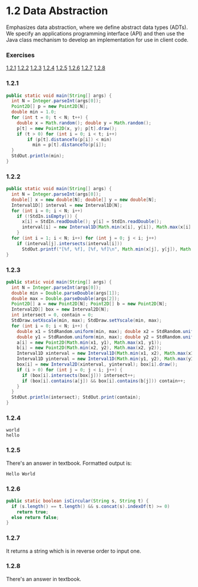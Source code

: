 # 1.2 Data Abstraction
Emphasizes data abstraction, where we define abstract data types (ADTs). We specify an applications programming interface (API) and then use the Java class mechanism to develop an implementation for use in client code.

### Exercises
[1.2.1](#121) [1.2.2](#122) [1.2.3](#123) [1.2.4](#124) [1.2.5](#125) [1.2.6](#126) [1.2.7](#127) [1.2.8](#128)
### 1.2.1
```java
public static void main(String[] args) {
  int N = Integer.parseInt(args[0]);
  Point2D[] p = new Point2D[N];
  double min = 1.0;
  for (int t = 0; t < N; t++) {
    double x = Math.random(); double y = Math.random();
    p[t] = new Point2D(x, y); p[t].draw();
    if (t > 0) for (int i = 0; i < t; i++)
        if (p[t].distanceTo(p[i]) < min)
          min = p[t].distanceTo(p[i]);
  }
  StdOut.println(min);
}
```
### 1.2.2
```java
public static void main(String[] args) {
  int N = Integer.parseInt(args[0]);
  double[] x = new double[N]; double[] y = new double[N];
  Interval1D[] interval = new Interval1D[N];
  for (int i = 0; i < N; i++)
    if (!StdIn.isEmpty()) {
      x[i] = StdIn.readDouble(); y[i] = StdIn.readDouble();
      interval[i] = new Interval1D(Math.min(x[i], y[i]), Math.max(x[i], y[i]));
    }
  for (int i = 1; i < N; i++) for (int j = 0; j < i; j++)
    if (interval[j].intersects(interval[i]))
      StdOut.printf("[%f, %f], [%f, %f]\n", Math.min(x[j], y[j]), Math.max(x[j], y[j]), Math.min(x[i], y[i]), Math.max(x[i], y[i]));
}
```
### 1.2.3
```java
public static void main(String[] args) {
  int N = Integer.parseInt(args[0]);
  double min = Double.parseDouble(args[1]);
  double max = Double.parseDouble(args[2]);
  Point2D[] a = new Point2D[N]; Point2D[] b = new Point2D[N];
  Interval2D[] box = new Interval2D[N];
  int intersect = 0, contain = 0;
  StdDraw.setXscale(min, max); StdDraw.setYscale(min, max);
  for (int i = 0; i < N; i++) {
    double x1 = StdRandom.uniform(min, max); double x2 = StdRandom.uniform(min, max);
    double y1 = StdRandom.uniform(min, max); double y2 = StdRandom.uniform(min, max);
    a[i] = new Point2D(Math.min(x1, y1), Math.max(x1, y1));
    b[i] = new Point2D(Math.min(x2, y2), Math.max(x2, y2));
    Interval1D xinterval = new Interval1D(Math.min(x1, x2), Math.max(x1, x2));
    Interval1D yinterval = new Interval1D(Math.min(y1, y2), Math.max(y1, y2));
    box[i] = new Interval2D(xinterval, yinterval); box[i].draw();
    if (i > 0) for (int j = 0; j < i; j++) {
      if (box[i].intersects(box[j])) intersect++;
      if (box[i].contains(a[j]) && box[i].contains(b[j])) contain++;
    }
  }
  StdOut.println(intersect); StdOut.print(contain);
}
```
### 1.2.4
```
world
hello

```
### 1.2.5
There's an answer in textbook. Formatted output is:
```
Hello World

```
### 1.2.6
```java
public static boolean isCircular(String s, String t) {
  if (s.length() == t.length() && s.concat(s).indexOf(t) >= 0)
    return true;
  else return false;
}
```
### 1.2.7
It returns a string which is in reverse order to input one.
### 1.2.8
There's an answer in textbook. 
